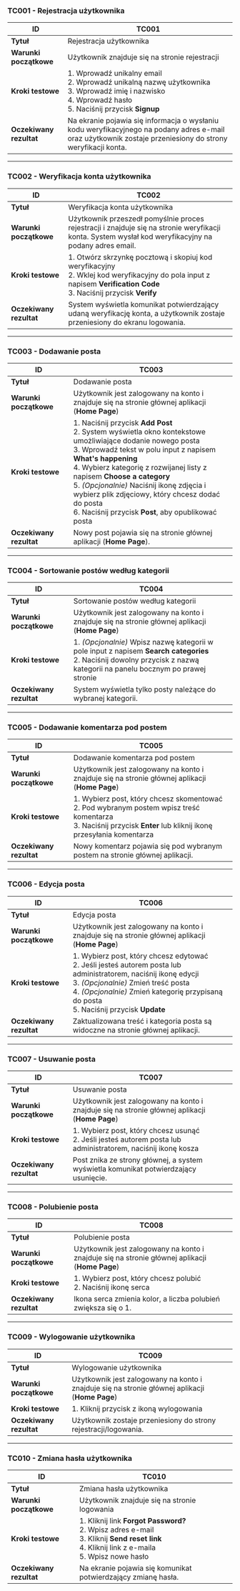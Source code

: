 ### TC001 - Rejestracja użytkownika

| **ID**     | TC001 |
|------------|--------|
| **Tytuł** | Rejestracja użytkownika |
| **Warunki początkowe** | Użytkownik znajduje się na stronie rejestracji |
| **Kroki testowe** | 1. Wprowadź unikalny email<br>2. Wprowadź unikalną nazwę użytkownika<br>3. Wprowadź imię i nazwisko<br>4. Wprowadź hasło<br>5. Naciśnij przycisk **Signup** |
| **Oczekiwany rezultat** | Na ekranie pojawia się informacja o wysłaniu kodu weryfikacyjnego na podany adres e-mail oraz użytkownik zostaje przeniesiony do strony weryfikacji konta. |

---

### TC002 - Weryfikacja konta użytkownika

| **ID**     | TC002 |
|------------|--------|
| **Tytuł** | Weryfikacja konta użytkownika |
| **Warunki początkowe** | Użytkownik przeszedł pomyślnie proces rejestracji i znajduje się na stronie weryfikacji konta. System wysłał kod weryfikacyjny na podany adres email. |
| **Kroki testowe** | 1. Otwórz skrzynkę pocztową i skopiuj kod weryfikacyjny<br>2. Wklej kod weryfikacyjny do pola input z napisem **Verification Code**<br>3. Naciśnij przycisk **Verify** |
| **Oczekiwany rezultat** | System wyświetla komunikat potwierdzający udaną weryfikację konta, a użytkownik zostaje przeniesiony do ekranu logowania. |

---

### TC003 - Dodawanie posta

| **ID**     | TC003 |
|------------|--------|
| **Tytuł** | Dodawanie posta |
| **Warunki początkowe** | Użytkownik jest zalogowany na konto i znajduje się na stronie głównej aplikacji (**Home Page**) |
| **Kroki testowe** | 1. Naciśnij przycisk **Add Post**<br>2. System wyświetla okno kontekstowe umożliwiające dodanie nowego posta<br>3. Wprowadź tekst w polu input z napisem **What's happening**<br>4. Wybierz kategorię z rozwijanej listy z napisem **Choose a category**<br>5. *(Opcjonalnie)* Naciśnij ikonę zdjęcia i wybierz plik zdjęciowy, który chcesz dodać do posta<br>6. Naciśnij przycisk **Post**, aby opublikować posta |
| **Oczekiwany rezultat** | Nowy post pojawia się na stronie głównej aplikacji (**Home Page**). |

---

### TC004 - Sortowanie postów według kategorii

| **ID**     | TC004 |
|------------|--------|
| **Tytuł** | Sortowanie postów według kategorii |
| **Warunki początkowe** | Użytkownik jest zalogowany na konto i znajduje się na stronie głównej aplikacji (**Home Page**) |
| **Kroki testowe** | 1. *(Opcjonalnie)* Wpisz nazwę kategorii w pole input z napisem **Search categories**<br>2. Naciśnij dowolny przycisk z nazwą kategorii na panelu bocznym po prawej stronie |
| **Oczekiwany rezultat** | System wyświetla tylko posty należące do wybranej kategorii. |

---

### TC005 - Dodawanie komentarza pod postem

| **ID**     | TC005 |
|------------|--------|
| **Tytuł** | Dodawanie komentarza pod postem |
| **Warunki początkowe** | Użytkownik jest zalogowany na konto i znajduje się na stronie głównej aplikacji (**Home Page**) |
| **Kroki testowe** | 1. Wybierz post, który chcesz skomentować<br>2. Pod wybranym postem wpisz treść komentarza<br>3. Naciśnij przycisk **Enter** lub kliknij ikonę przesyłania komentarza |
| **Oczekiwany rezultat** | Nowy komentarz pojawia się pod wybranym postem na stronie głównej aplikacji. |

---

### TC006 - Edycja posta

| **ID**     | TC006 |
|------------|--------|
| **Tytuł** | Edycja posta |
| **Warunki początkowe** | Użytkownik jest zalogowany na konto i znajduje się na stronie głównej aplikacji (**Home Page**) |
| **Kroki testowe** | 1. Wybierz post, który chcesz edytować<br>2. Jeśli jesteś autorem posta lub administratorem, naciśnij ikonę edycji<br>3. *(Opcjonalnie)* Zmień treść posta<br>4. *(Opcjonalnie)* Zmień kategorię przypisaną do posta<br>5. Naciśnij przycisk **Update** |
| **Oczekiwany rezultat** | Zaktualizowana treść i kategoria posta są widoczne na stronie głównej aplikacji. |

---

### TC007 - Usuwanie posta

| **ID**     | TC007 |
|------------|--------|
| **Tytuł** | Usuwanie posta |
| **Warunki początkowe** | Użytkownik jest zalogowany na konto i znajduje się na stronie głównej aplikacji (**Home Page**) |
| **Kroki testowe** | 1. Wybierz post, który chcesz usunąć<br>2. Jeśli jesteś autorem posta lub administratorem, naciśnij ikonę kosza |
| **Oczekiwany rezultat** | Post znika ze strony głównej, a system wyświetla komunikat potwierdzający usunięcie. |

---

### TC008 - Polubienie posta

| **ID**     | TC008 |
|------------|--------|
| **Tytuł** | Polubienie posta |
| **Warunki początkowe** | Użytkownik jest zalogowany na konto i znajduje się na stronie głównej aplikacji (**Home Page**) |
| **Kroki testowe** | 1. Wybierz post, który chcesz polubić<br>2. Naciśnij ikonę serca |
| **Oczekiwany rezultat** | Ikona serca zmienia kolor, a liczba polubień zwiększa się o 1. |

---

### TC009 - Wylogowanie użytkownika

| **ID**     | TC009 |
|------------|--------|
| **Tytuł** | Wylogowanie użytkownika |
| **Warunki początkowe** | Użytkownik jest zalogowany na konto i znajduje się na stronie głównej aplikacji (**Home Page**) |
| **Kroki testowe** | 1. Kliknij przycisk z ikoną wylogowania |
| **Oczekiwany rezultat** | Użytkownik zostaje przeniesiony do strony rejestracji/logowania. |

---

### TC010 - Zmiana hasła użytkownika

| **ID**     | TC010 |
|------------|--------|
| **Tytuł** | Zmiana hasła użytkownika |
| **Warunki początkowe** | Użytkownik znajduje się na stronie logowania |
| **Kroki testowe** | 1. Kliknij link **Forgot Password?**<br>2. Wpisz adres e-mail<br>3. Kliknij **Send reset link**<br>4. Kliknij link z e-maila<br>5. Wpisz nowe hasło |
| **Oczekiwany rezultat** | Na ekranie pojawia się komunikat potwierdzający zmianę hasła. |
